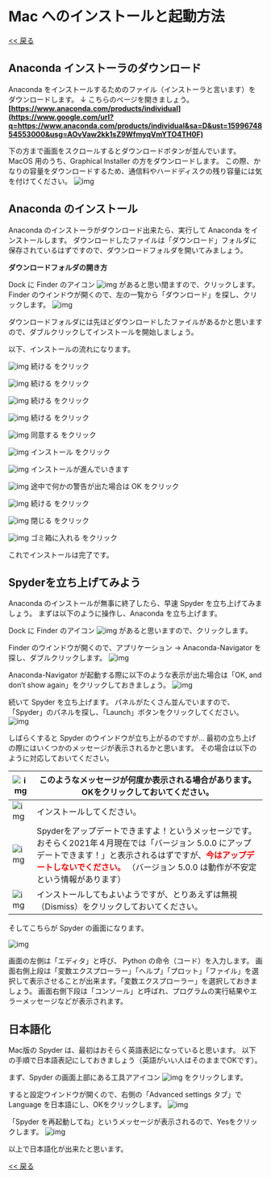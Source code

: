 # Mac へのインストールと起動方法

[<< 戻る](../)

## Anaconda インストーラのダウンロード

Anaconda をインストールするためのファイル（インストーラと言います）をダウンロードします。
↓ こちらのページを開きましょう。
**[https://www.anaconda.com/products/individual](https://www.google.com/url?q=https://www.anaconda.com/products/individual&sa=D&ust=1599674854553000&usg=AOvVaw2kk1sZ9WfmyqVmYTO4TH0F)**

下の方まで画面をスクロールするとダウンロードボタンが並んでいます。MacOS 用のうち、Graphical Installer の方をダウンロードします。
この際、かなりの容量をダウンロードするため、通信料やハードディスクの残り容量には気を付けてください。
![img](assets/image20.png)



## Anaconda のインストール

Anaconda のインストーラがダウンロード出来たら、実行して Anaconda をインストールします。
ダウンロードしたファイルは「ダウンロード」フォルダに保存されているはずですので、ダウンロードフォルダを開いてみましょう。


**ダウンロードフォルダの開き方**

Dock に Finder のアイコン ![img](assets/image7.png) があると思い間ますので、クリックします。  Finder のウインドウが開くので、左の一覧から「ダウンロード」を探し、クリックします。 ![img](assets/image2.png) 



ダウンロードフォルダには先ほどダウンロードしたファイルがあるかと思いますので、ダブルクリックしてインストールを開始しましょう。


以下、インストールの流れになります。

![img](assets/image17.png)
続ける をクリック



![img](assets/image16.png)
続ける をクリック



![img](assets/image10.png)
続ける をクリック



![img](assets/image3.png)
続ける をクリック



![img](assets/image12.png)
同意する をクリック



![img](assets/image25.png)
インストール をクリック



![img](assets/image23.png)
インストールが進んでいきます



![img](assets/image4.png)
途中で何かの警告が出た場合は OK をクリック



![img](assets/image5.png)
続ける をクリック



![img](assets/image24.png)
閉じる をクリック



![img](assets/image11.png)
ゴミ箱に入れる をクリック




これでインストールは完了です。



## Spyderを立ち上げてみよう


Anaconda のインストールが無事に終了したら、早速 Spyder を立ち上げてみましょう。
まずは以下のように操作し、Anaconda を立ち上げます。

Dock に Finder のアイコン ![img](assets/image7.png) があると思いますので、クリックします。

Finder のウインドウが開くので、アプリケーション → Anaconda-Navigator を探し、ダブルクリックします。
![img](assets/image6.png)



Anaconda-Navigator が起動する際に以下のような表示が出た場合は「OK, and don’t show again」をクリックしておきましょう。
![img](assets/image1.png)





続いて Spyder を立ち上げます。
パネルがたくさん並んでいますので、「Spyder」のパネルを探し、「Launch」ボタンをクリックしてください。
![img](assets/image14.png)



しばらくすると Spyder のウインドウが立ち上がるのですが… 最初の立ち上げの際にはいくつかのメッセージが表示されるかと思います。
その場合は以下のように対応しておいてください。

| ![img](assets/image18.png) | このようなメッセージが何度か表示される場合があります。OKをクリックしておいてください。 |
| -------------------------- | ------------------------------------------------------------ |
| ![img](assets/image21.png) | インストールしてください。                                   |
| ![img](assets/image13.png) | Spyderをアップデートできますよ！というメッセージです。 おそらく2021年４月現在では「バージョン 5.0.0 にアップデートできます！」と表示されるはずですが、<span style="color:#ff0000">**今はアップデートしないでください。** </span>（バージョン 5.0.0 は動作が不安定という情報があります） |
| ![img](assets/image8.png)  | インストールしてもよいようですが、とりあえずは無視（Dismiss）をクリックしておいてください。 |



そしてこちらが Spyder の画面になります。

![img](assets/image22.png)

画面の左側は「エディタ」と呼び、 Python の命令（コード）を入力します。
画面右側上段は「変数エクスプローラー」「ヘルプ」「プロット」「ファイル」を選択して表示させることが出来ます。「変数エクスプローラー」を選択しておきましょう。
画面右側下段は「コンソール」と呼ばれ、プログラムの実行結果やエラーメッセージなどが表示されます。



## 日本語化

Mac版の Spyder は、最初はおそらく英語表記になっていると思います。
以下の手順で日本語表記にしておきましょう（英語がいい人はそのままでOKです）。


まず、Spyder の画面上部にある工具アアイコン ![img](assets/image9.png) をクリックします。

すると設定ウインドウが開くので、右側の「Advanced settings タブ」で Language を日本語にし、OKをクリックします。
![img](assets/image19.png)



「Spyder を再起動してね」というメッセージが表示されるので、Yesをクリックします。
![img](assets/image15.png)


以上で日本語化が出来たと思います。



[<< 戻る](../)
